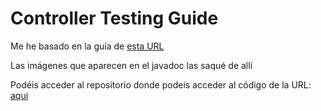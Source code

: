 # Controller Testing Guide

Me he basado en la guía de <a href="https://thepracticaldeveloper.com/guide-spring-boot-controller-tests/"> esta URL</a>  

Las imágenes que aparecen en el javadoc las saqué de allí

Podéis acceder al repositorio donde podeis acceder al código de la URL: <a href="https://github.com/mechero/spring-boot-testing-strategies">aqui</a> 
